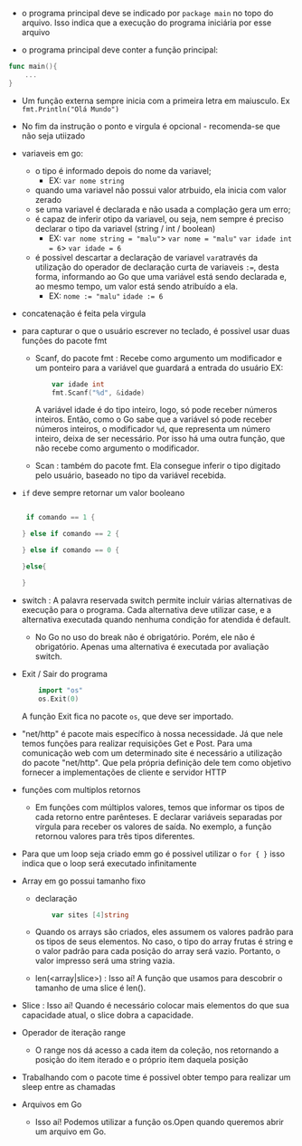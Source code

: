 * o programa principal deve se indicado por `package main` no topo do arquivo. Isso indica que a execução do programa iniciária por esse arquivo

* o programa principal deve conter a função principal: 

~~~go
func main(){
    ...
}
~~~

* Um função externa sempre inicia com a primeira letra em maiusculo. Ex `fmt.Println("Olá Mundo")`

* No fim da instrução o ponto e virgula é opcional - recomenda-se que não seja utiizado

* variaveis em go:
    * o tipo é informado depois do nome  da variavel;
        * EX: `var nome string`
    * quando uma variavel não possui valor atrbuido, ela inicia com valor zerado
    * se uma variavel é declarada e não usada a complação gera um erro;
    * é capaz de inferir otipo da variavel, ou seja, nem sempre é preciso declarar o tipo da variavel (string / int / boolean)
        * EX: `var nome string = "malu"`> `var nome = "malu"`
              `var idade int = 6`> `var idade = 6`
    * é possivel descartar a declaração de variavel `var`através da utilização do operador de declaração curta de variaveis `:=`, desta forma, informando ao Go que uma variável está sendo declarada e, ao mesmo tempo, um valor está sendo atribuído a ela.
        * EX: `nome := "malu"`
              `idade := 6`

* concatenação  é feita pela virgula 

*  para capturar o que o usuário escrever no teclado, é possivel usar duas funções do pacote fmt
    * Scanf, do pacote fmt : Recebe como argumento um modificador e um ponteiro para a variável que guardará a entrada do usuário
        EX:
        ~~~go
            var idade int
            fmt.Scanf("%d", &idade)
        ~~~
        
        A variável idade é do tipo inteiro, logo, só pode receber números inteiros. Então, como o Go sabe que a variável só pode receber números inteiros, o modificador `%d`, que representa um número inteiro, deixa de ser necessário. 
        Por isso há uma outra função, que não recebe como argumento o modificador.
    * Scan :  também do pacote fmt. Ela consegue inferir o tipo digitado pelo usuário, baseado no tipo da variável recebida.


* `if` deve sempre retornar um valor booleano

    ~~~go

     if comando == 1 {

    } else if comando == 2 {

    } else if comando == 0 {

    }else{

    }
    ~~~

* switch : A palavra reservada switch permite incluir várias alternativas de execução para o programa. Cada alternativa deve utilizar case, e a alternativa executada quando nenhuma condição for atendida é default.

    * No Go no uso do break não é obrigatório. Porém, ele não é obrigatório. Apenas uma alternativa é executada por avaliação switch.

* Exit / Sair  do programa
    ~~~go
        import "os"
        os.Exit(0)
    ~~~ 
     A função Exit fica no pacote `os`, que deve ser importado.


* "net/http" é pacote mais específico à nossa necessidade. Já que nele temos funções para realizar requisições Get e Post.
    Para uma comunicação web com um determinado site é necessário a utilização do pacote "net/http". Que pela própria definição dele tem como objetivo fornecer a implementações de cliente e servidor HTTP


* funções com multiplos retornos
    * Em funções com múltiplos valores, temos que informar os tipos de cada retorno entre parênteses. E declarar variáveis separadas por vírgula para receber os valores de saída. No exemplo, a função retornou valores para três tipos diferentes.


* Para que um loop seja criado emm go é possivel utilizar o `for { }` isso indica que o loop será executado infinitamente

* Array em go possui tamanho fixo
    * declaração 
        ~~~go
            var sites [4]string
        ~~~
    * Quando os arrays são criados, eles assumem os valores padrão para os tipos de seus elementos. No caso, o tipo do array frutas é string e o valor padrão para cada posição do array será vazio. Portanto, o valor impresso será uma string vazia.

    * len(<array|slice>) : Isso aí! A função que usamos para descobrir o tamanho de uma slice é len().

* Slice : Isso aí! Quando é necessário colocar mais elementos do que sua capacidade atual, o slice dobra a capacidade.

* Operador de iteração range
    * O range nos dá acesso a cada item da coleção, nos retornando a posição do item iterado e o próprio item daquela posição

* Trabalhando com o pacote time é possivel obter tempo para realizar um sleep entre as chamadas

* Arquivos em Go
    * Isso aí! Podemos utilizar a função os.Open quando queremos abrir um arquivo em Go.
    
